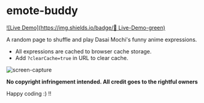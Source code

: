 # emote-buddy

[![Live Demo](https://img.shields.io/badge/🤖 Live-Demo-green)](https://tamdilip.github.io/emote-buddy/)

A random page to shuffle and play Dasai Mochi's funny anime expressions.

- All expressions are cached to browser cache storage.
- Add `?clearCache=true` in URL to clear cache.
  
![screen-capture](https://github.com/user-attachments/assets/59f40daf-1ae8-48ef-8def-1ff30d4b4c06)

**No copyright infringement intended. All credit goes to the rightful owners**

Happy coding :) !!
